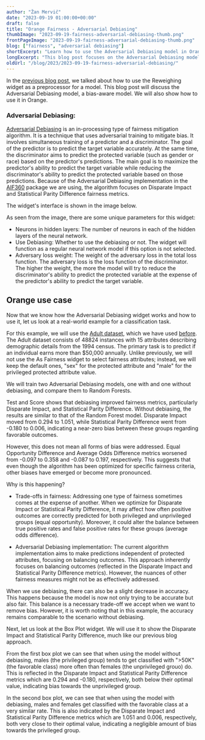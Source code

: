 ```yaml
---
author: "Žan Mervič"
date: "2023-09-19 01:00:00+00:00"
draft: false
title: "Orange Fairness - Adversarial Debiasing"
thumbImage: "2023-09-19-fairness-adversarial-debiasing-thumb.png"
frontPageImage: "2023-09-19-fairness-adversarial-debiasing-thumb.png"
blog: ["fairness", "adversarial debiasing"]
shortExcerpt: "Learn how to use the Adversarial Debiasing model in Orange for fairer machine learning."
longExcerpt: "This blog post focuses on the Adversarial Debiasing model in Orange, a tool for enhancing fairness in your machine learning algorithms. We will walk through how to use it and explain the trade-offs that come with using fairness algorithms."
oldUrl: "/blog/2023/2023-09-19-fairness-adversarial-debiasing/"
---
```


In the [previous blog post](/blog/2023-09-19-fairness-reweighing-preprocessor/), we talked about how to use the Reweighing widget as a preprocessor for a model. This blog post will discuss the Adversarial Debiasing model, a bias-aware model. We will also show how to use it in Orange.

### Adversarial Debiasing:

[Adversarial Debiasing](https://arxiv.org/abs/1801.07593) is an in-processing type of fairness mitigation algorithm. It is a technique that uses adversarial training to mitigate bias. It involves simultaneous training of a predictor and a discriminator. The goal of the predictor is to predict the target variable accurately. At the same time, the discriminator aims to predict the protected variable (such as gender or race) based on the predictor's predictions. The main goal is to maximize the predictor's ability to predict the target variable while reducing the discriminator's ability to predict the protected variable based on those predictions. Because of the Adversarial Debiasing implementation in the [AIF360](https://aif360.res.ibm.com/) package we are using, the algorithm focuses on Disparate Impact and Statistical Parity Difference fairness metrics.

The widget's interface is shown in the image below.

<WindowScreenshot src="2023-09-19-fairness-adversarial-debiasing.png" />

As seen from the image, there are some unique parameters for this widget:

- Neurons in hidden layers: The number of neurons in each of the hidden layers of the neural network.
- Use Debiasing: Whether to use the debiasing or not. The widget will function as a regular neural network model if this option is not selected.
- Adversary loss weight: The weight of the adversary loss in the total loss function. The adversary loss is the loss function of the discriminator. The higher the weight, the more the model will try to reduce the discriminator's ability to predict the protected variable at the expense of the predictor's ability to predict the target variable.


## Orange use case

Now that we know how the Adversarial Debiasing widget works and how to use it, let us look at a real-world example for a classification task. 

For this example, we will use the [Adult dataset](https://archive.ics.uci.edu/ml/datasets/adult), which we have used [before](/blog/2023-08-23-fairness-dataset-bias/). The Adult dataset consists of 48824 instances with 15 attributes describing demographic details from the 1994 census. The primary task is to predict if an individual earns more than $50,000 annually. Unlike previously, we will not use the As Fairness widget to select fairness attributes; instead, we will keep the default ones, "sex" for the protected attribute and "male" for the privileged protected attribute value. 

We will train two Adversarial Debiasing models, one with and one without debiasing, and compare them to Random Forests.

<WindowScreenshot src="2023-09-19-fairness-adversarial-debiasing-use-case.png" />

<WindowScreenshot src="2023-09-19-fairness-adversarial-debiasing-scores.png" />

Test and Score shows that debiasing improved fairness metrics, particularly Disparate Impact, and Statistical Parity Difference. Without debiasing, the results are similar to that of the Random Forest model. Disparate Impact moved from 0.294 to 1.051, while Statistical Parity Difference went from -0.180 to 0.006, indicating a near-zero bias between these groups regarding favorable outcomes.

However, this does not mean all forms of bias were addressed. Equal Opportunity Difference and Average Odds Difference metrics worsened from -0.097 to 0.358 and -0.087 to 0.197, respectively. This suggests that even though the algorithm has been optimized for specific fairness criteria, other biases have emerged or become more pronounced.

Why is this happening?

- Trade-offs in fairness: Addressing one type of fairness sometimes comes at the expense of another. When we optimize for Disparate Impact or Statistical Parity Difference, it may affect how often positive outcomes are correctly predicted for both privileged and unprivileged groups (equal opportunity). Moreover, it could alter the balance between true positive rates and false positive rates for these groups (average odds difference).

- Adversarial Debiasing implementation: The current algorithm implementation aims to make predictions independent of protected attributes, focusing on balancing outcomes. This approach inherently focuses on balancing outcomes (reflected in the Disparate Impact and Statistical Parity Difference metrics). However, the nuances of other fairness measures might not be as effectively addressed.

When we use debiasing, there can also be a slight decrease in accuracy. This happens because the model is now not only trying to be accurate but also fair. This balance is a necessary trade-off we accept when we want to remove bias. However, it is worth noting that in this example, the accuracy remains comparable to the scenario without debiasing.

Next, let us look at the Box Plot widget. We will use it to show the Disparate Impact and Statistical Parity Difference, much like our previous blog approach.

<WindowScreenshot src="2023-09-19-fairness-adversarial-debiasing-box-plot-bias.png" />

<WindowScreenshot src="2023-09-19-fairness-adversarial-debiasing-box-plot-debias.png" />

From the first box plot we can see that when using the model without debiasing, males (the privileged group) tends to get classified with ">50K" (the favorable class) more often than females (the unprivileged grouo) do. This is reflected in the Disparate Impact and Statistical Parity Difference metrics which are 0.294 and -0.180, respectively, both below their optimal value, indicating bias towards the unprivileged group.

In the second box plot, we can see that when using the model with debiasing, males and females get classified with the favorable class at a very similar rate. This is also indicated by the Disparate Impact and Statistical Parity Difference metrics which are 1.051 and 0.006, respectively, both very close to their optimal value, indicating a negligible amount of bias towards the privileged group.